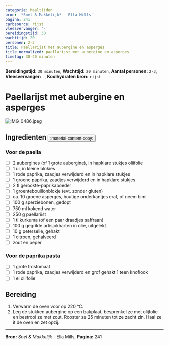 ```yaml
---
categorie: Maaltijden
bron: '*Snel & Makkelijk* - Ella Mills'
pagina: 241
carbsource: rijst
vleesvervanger: '-'
bereidingstijd: 30
wachttijd: 20
personen: 2-3
title: Paellarijst met aubergine en asperges
title_normalized: paellarijst_met_aubergine_en_asperges
timetag: 30-40 minuten
---
```

**Bereidingstijd:** ```30 minuten```, **Wachttijd:** ```20 minuten```, **Aantal personen:** ```2-3```, **Vleesvervanger:** ```-```, **Koolhydraten bron:** ```rijst```

# Paellarijst met aubergine en asperges

![IMG_0486.jpeg](../../_resources/IMG_0486.jpeg)

## Ingredienten <button class ='custom-copy-button' data-clipboard-text='&#10### Voor de paella&#10&#10- 2 aubergines (of 1 grote aubergine), in hapklare stukjes oliifolie&#10- 1 ui, in kleine blokies&#10- 1 rode paprika, zaadjes verwijderd en in hapklare stukjes&#10- 1 groene paprika, zaadjes verwijderd en in hapklare stukjes&#10- 2 tl gerookte-paprikapoeder&#10- 1 groentebouillonblokje (evt. zonder gluten)&#10- ca. 10 groene asperges, houtige onderkantjes eraf, of neem bimi&#10- 100 g sperziebonen, gedopt&#10- 750 ml kokend water&#10- 250 g paellariist&#10- 1 tl kurkuma (of een paar draadjes saffraan)&#10- 100 g gegrilde artisjokharten in olie, uitgelekt&#10- 10 g peterselie, gehakt&#10- 1 citroen, gehalveerd&#10- zout en peper&#10&#10### Voor de paprika pasta&#10&#10- 1 grote trostomaat&#10- 1 rode paprika, zaadjes verwijderd en grof gehakt 1 teen knoflook&#10- 1 el oliifolie&#10&#10'> :material-content-copy: </button>

### Voor de paella

- [ ] 2 aubergines (of 1 grote aubergine), in hapklare stukjes oliifolie
- [ ] 1 ui, in kleine blokies
- [ ] 1 rode paprika, zaadjes verwijderd en in hapklare stukjes
- [ ] 1 groene paprika, zaadjes verwijderd en in hapklare stukjes
- [ ] 2 tl gerookte-paprikapoeder
- [ ] 1 groentebouillonblokje (evt. zonder gluten)
- [ ] ca. 10 groene asperges, houtige onderkantjes eraf, of neem bimi
- [ ] 100 g sperziebonen, gedopt
- [ ] 750 ml kokend water
- [ ] 250 g paellariist
- [ ] 1 tl kurkuma (of een paar draadjes saffraan)
- [ ] 100 g gegrilde artisjokharten in olie, uitgelekt
- [ ] 10 g peterselie, gehakt
- [ ] 1 citroen, gehalveerd
- [ ] zout en peper

### Voor de paprika pasta

- [ ] 1 grote trostomaat
- [ ] 1 rode paprika, zaadjes verwijderd en grof gehakt 1 teen knoflook
- [ ] 1 el oliifolie

## Bereiding

1.  Verwarm de oven voor op 220 °C.
2.  Leg de stukken aubergine op een bakplaat, besprenkel ze met olijfolie en bestrooi ze met zout.  Rooster ze 25 minuten tot ze zacht zin. Haal ze it de oven en zet opzij.
***
**Bron:** *Snel & Makkelijk* - Ella Mills, **Pagina:** 241